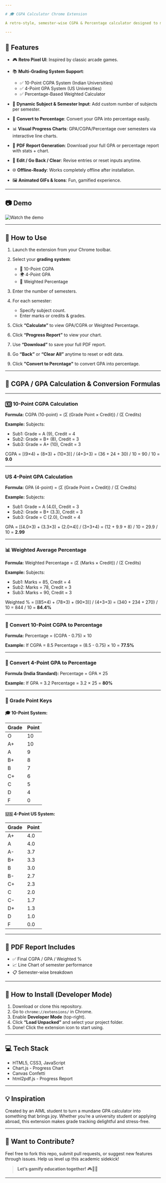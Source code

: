 ```yaml
---

# 🎓 CGPA Calculator Chrome Extension

A retro-style, semester-wise CGPA & Percentage calculator designed to make academic tracking engaging. Powered by animated visuals and flexible grading systems, it's perfect for students who want an interactive way to manage their grades.

---
```


## 🚀 Features

* 🎮 **Retro Pixel UI**: Inspired by classic arcade games.
* 📚 **Multi-Grading System Support**:

  * ✅ 10-Point CGPA System (Indian Universities)
  * ✅ 4-Point GPA System (US Universities)
  * ✅ Percentage-Based Weighted Calculator
* 🧮 **Dynamic Subject & Semester Input**: Add custom number of subjects per semester.
* 🟰 **Convert to Percentage**: Convert your GPA into percentage easily.
* 📊 **Visual Progress Charts**: GPA/CGPA/Percentage over semesters via interactive line charts.
* 📝 **PDF Report Generation**: Download your full GPA or percentage report with stats + chart.
* 🔁 **Edit / Go Back / Clear**: Revise entries or reset inputs anytime.
* 🌐 **Offline-Ready**: Works completely offline after installation.
* 🖼️ **Animated GIFs & Icons**: Fun, gamified experience.

---

## 📷 Demo

![Watch the demo](assets/demo2.gif)

---

## 🧠 How to Use

1. Launch the extension from your Chrome toolbar.
2. Select your **grading system**:

   * 📘 10-Point CGPA
   * 🌍 4-Point GPA
   * 🎯 Weighted Percentage
3. Enter the number of semesters.
4. For each semester:

   * Specify subject count.
   * Enter marks or credits & grades.
5. Click **“Calculate”** to view GPA/CGPA or Weighted Percentage.
6. Click **“Progress Report”** to view your chart.
7. Use **“Download”** to save your full PDF report.
8. Go **“Back”** or **“Clear All”** anytime to reset or edit data.
9. Click **"Convert to Percntage"** to convert GPA into percentage.

---

## 📘 CGPA / GPA Calculation & Conversion Formulas

---

### 🔟 10-Point CGPA Calculation

**Formula:**
CGPA (10-point) = (Σ (Grade Point × Credit)) / (Σ Credits)

**Example:**
Subjects:

* Sub1: Grade = A (9), Credit = 4
* Sub2: Grade = B+ (8), Credit = 3
* Sub3: Grade = A+ (10), Credit = 3

CGPA = \[(9×4) + (8×3) + (10×3)] / (4+3+3)
\= (36 + 24 + 30) / 10 = 90 / 10 = **9.0**

---

### US 4-Point GPA Calculation

**Formula:**
GPA (4-point) = (Σ (Grade Point × Credit)) / (Σ Credits)

**Example:**
Subjects:

* Sub1: Grade = A (4.0), Credit = 3
* Sub2: Grade = B+ (3.3), Credit = 3
* Sub3: Grade = C (2.0), Credit = 4

GPA = \[(4.0×3) + (3.3×3) + (2.0×4)] / (3+3+4)
\= (12 + 9.9 + 8) / 10 = 29.9 / 10 = **2.99**

---

### 📊 Weighted Average Percentage

**Formula:**
Weighted Percentage = (Σ (Marks × Credit)) / (Σ Credits)

**Example:**
Subjects:

* Sub1: Marks = 85, Credit = 4
* Sub2: Marks = 78, Credit = 3
* Sub3: Marks = 90, Credit = 3

Weighted % = \[(85×4) + (78×3) + (90×3)] / (4+3+3)
\= (340 + 234 + 270) / 10 = 844 / 10 = **84.4%**

---

### 🔁 Convert 10-Point CGPA to Percentage

**Formula:**
Percentage = (CGPA - 0.75) × 10

**Example:**
If CGPA = 8.5
Percentage = (8.5 - 0.75) × 10 = **77.5%**

---

### 🔁 Convert 4-Point GPA to Percentage

**Formula (India Standard):**
Percentage = GPA × 25

**Example:**
If GPA = 3.2
Percentage = 3.2 × 25 = **80%**

---

### 📘 Grade Point Keys

#### 🎓 10-Point System:

| Grade | Point |
| ----- | ----- |
| O     | 10    |
| A+    | 10    |
| A     | 9     |
| B+    | 8     |
| B     | 7     |
| C+    | 6     |
| C     | 5     |
| D     | 4     |
| F     | 0     |

#### 🇺🇸 4-Point US System:

| Grade | Point |
| ----- | ----- |
| A+    | 4.0   |
| A     | 4.0   |
| A-    | 3.7   |
| B+    | 3.3   |
| B     | 3.0   |
| B-    | 2.7   |
| C+    | 2.3   |
| C     | 2.0   |
| C-    | 1.7   |
| D+    | 1.3   |
| D     | 1.0   |
| F     | 0.0   |

---

## 📄 PDF Report Includes

* ✅ Final CGPA / GPA / Weighted %
* 📈 Line Chart of semester performance
* 📋 Semester-wise breakdown

---

## 📁 How to Install (Developer Mode)

1. Download or clone this repository.
2. Go to `chrome://extensions/` in Chrome.
3. Enable **Developer Mode** (top-right).
4. Click **“Load Unpacked”** and select your project folder.
5. Done! Click the extension icon to start using.

---

## 💻 Tech Stack

* HTML5, CSS3, JavaScript
* Chart.js  - Progress Chart
* Canvas Confetti 
* html2pdf.js  - Progress Report

---

## 💡 Inspiration

Created by an AIML student to turn a mundane GPA calculator into something that brings joy. Whether you’re a university student or applying abroad, this extension makes grade tracking delightful and stress-free.

---

## 🙌 Want to Contribute?

Feel free to fork this repo, submit pull requests, or suggest new features through issues. Help us level up this academic sidekick!

> **Let’s gamify education together!** 🎮📘✨

---

